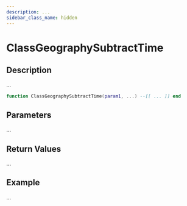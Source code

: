 ```yaml
---
description: ...
sidebar_class_name: hidden
---
```


# ClassGeographySubtractTime

## Description

...

```lua
function ClassGeographySubtractTime(param1, ...) --[[ ... ]] end
```

## Parameters

...

## Return Values

...

## Example

...

